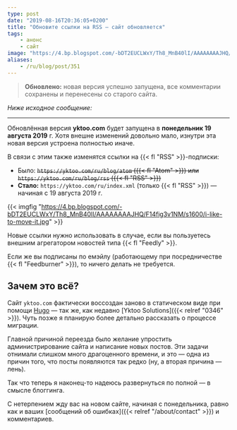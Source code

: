 ```yaml
---
type: post
date: "2019-08-16T20:36:05+0200"
title: "Обновите ссылки на RSS — сайт обновляется"
tags:
    - анонс
    - сайт
image: "https://4.bp.blogspot.com/-bDT2EUCLWxY/Th8_MnB40lI/AAAAAAAAJHQ/F14fig3v1NM/s1600/i-like-to-move-it.jpg"
aliases:
    - /ru/blog/post/351
---
```


> **Обновлено:** новая версия успешно запущена, все комментарии сохранены и перенесены со старого сайта.

*Ниже исходное сообщение:*
 
---

Обновлённая версия **yktoo.com** будет запущена в **понедельник 19 августа 2019** г. Хотя внешне изменений довольно мало, изнутри эта новая версия устроена полностью иначе.

В связи с этим также изменятся ссылки на {{< fl "RSS" >}}-подписки:

* Было: ~~`https://yktoo.com/ru/blog/atom` ({{< fl "Atom" >}}) или `https://yktoo.com/ru/blog/rss` ({{< fl "RSS" >}})~~
* **Стало:** `https://yktoo.com/ru/index.xml` (только {{< fl "RSS" >}}) — начиная с 19 августа 2019 г.

<!--more-->

{{< imgfig "https://4.bp.blogspot.com/-bDT2EUCLWxY/Th8_MnB40lI/AAAAAAAAJHQ/F14fig3v1NM/s1600/i-like-to-move-it.jpg" >}}

Новые ссылки нужно использовать в случае, если вы пользуетесь внешним агрегатором новостей типа {{< fl "Feedly" >}}.

Если же вы подписаны по емэйлу (работающему при посредничестве {{< fl "Feedburner" >}}), то ничего делать не требуется.

## Зачем это всё?

Сайт `yktoo.com` фактически воссоздан заново в статическом виде при помощи [Hugo](https://gohugo.io/) — так же, как недавно [Yktoo Solutions]({{< relref "0346" >}}). Чуть позже я планирую более детально рассказать о процессе миграции.

Главной причиной переезда было желание упростить администрирование сайта и написание новых постов. Эти задачи отнимали слишком много драгоценного времени, и это — одна из причин того, что посты появляются так редко (ну, а вторая причина — лень).

Так что теперь я наконец-то надеюсь развернуться по полной — в смысле блоггинга.

С нетерпением жду вас на новом сайте, начиная с понедельника, равно как и ваших [сообщений об ошибках]({{< relref "/about/contact" >}}) и комментариев.
